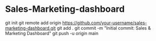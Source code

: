 # Sales-Marketing-dashboard
git init
git remote add origin https://github.com/your-username/sales-marketing-dashboard.git
git add .
git commit -m "Initial commit: Sales & Marketing Dashboard"
git push -u origin main
